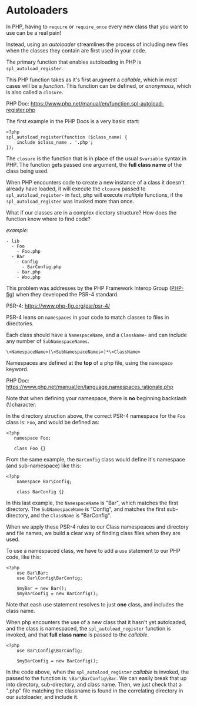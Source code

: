 # Autoloaders

In PHP, having to `require` or `require_once` every new class that you want to
use can be a real pain!

Instead, using an _autoloader_ streamlines the process of including new files when
the classes they contain are first used in your code.

The primary function that enables autoloading in PHP is `spl_autoload_register`.

This PHP function takes as it's first arugment a _callable_, which in most cases
will be a _function_. This function can be defined, or _anonymous_, which
is also called a `closure`.

PHP Doc: https://www.php.net/manual/en/function.spl-autoload-register.php

The first example in the PHP Docs is a very basic start:


```
<?php
spl_autoload_register(function ($class_name) {
    include $class_name . '.php';
});
```

The `closure` is the function that is in place of the usual `$variable` syntax in PHP.
The function gets passed one argument, the **full class name** of the class being used.

When PHP encounters code to create a new instance of a class it doesn't already have
loaded, it will execute the `closure` passed to `spl_autoload_register`- in fact, php
will execute _multiple_ functions, if the `spl_autoload_register` was invoked more than once.

What if our classes are in a complex diectory structure? How does the function know where to find code?

_example_:
```
- lib
  - Foo
    - Foo.php
  - Bar
    - Config
      - BarConfig.php
    - Bar.php
    - Woo.php
```

This problem was addresses by the PHP Framework Interop Group ([PHP-fig](https://www.php-fig.org/)) when they developed the PSR-4 standard.

PSR-4: https://www.php-fig.org/psr/psr-4/

PSR-4 leans on `namespaces` in your code to match classes to files in directories.

Each class should have a `NamespaceName`, and a `ClassName`- and can include any number of `SubNamespaceNames`.

`\<NamespaceName>(\<SubNamespaceNames>)*\<ClassName>`

Namespaces are defined at the **top** of a php file, using the `namespace` keyword.

PHP Doc: https://www.php.net/manual/en/language.namespaces.rationale.php

Note that when defining your namespace, there is **no** beginning backslash (\\)character.

In the directory struction above, the correct PSR-4 namespace for the `Foo` class is:
`Foo`, and would be defined as:

```
<?php
   namespace Foo;

   class Foo {}
```

From the same example, the `BarConfig` class would define it's namespace (and sub-namespace) like this:

```
<?php
    namespace Bar\Config;

    class BarConfig {}
```

In this last example, the `NamespaceName` is "Bar", which matches the first directory. The `SubNamespaceName` is "Config", and matches the first sub-directory, and the `ClassName` is "BarConfig".

When we apply these PSR-4 rules to our Class namespeaces and directory and file names, we build a clear way of finding class files when they are used.

To use a namespaced class, we have to add a `use` statement to our PHP code, like this:

```
<?php
    use Bar\Bar;
    use Bar\Config\BarConfig;

    $myBar = new Bar();
    $myBarConfig = new BarConfig();
```

Note that eash use statement resolves to just **one** class, and includes the class name.

When php encounters the use of a new class that it hasn't yet autoloaded, and the class is namespaced, the `spl_autoload_register` function is invoked, and that **full class name** is passed to the _callable_.

```
<?php
    use Bar\Config\BarConfig;

    $myBarConfig = new BarConfig();
```
In the code above, when the `spl_autoload_register` _callable_ is invoked, the  passed to the function is: `\Bar\BarConfig\Bar`. We can easily break that up into directory, sub-directory, and class name. Then, we just check that a ".php" file matching the classname is found in the correlating directory in our autoloader, and include it.

